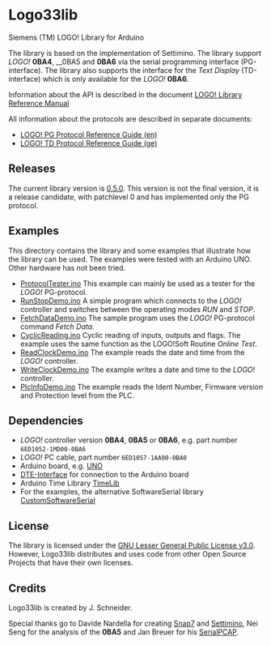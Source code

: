 # Logo33lib
Siemens (TM) LOGO! Library for Arduino

The library is based on the implementation of Settimino. The library support _LOGO!_ __0BA4__, __0BA5 and __0BA6__ via the serial programming interface (PG-interface). The library also supports the interface for the _Text Display_ (TD-interface) which is only available for the _LOGO!_ __0BA6__.

Information about the API is described in the document [LOGO! Library Reference Manual](/extras/docs/RefManual.md)

All information about the protocols are described in separate documents:
- [LOGO! PG Protocol Reference Guide (en)](/extras/docs/PG-Protocol.md)
- [LOGO! TD Protocol Reference Guide (ge)](/extras/de-DE/Dekodierung/TD-Dekodierung.md)

## Releases
The current library version is [0.5.0](https://github.com/brickpool/logo/releases). This version is not the final version, it is a release candidate, with patchlevel 0 and has implemented only the PG protocol. 

## Examples
This directory contains the library and some examples that illustrate how the library can be used. The examples were tested with an Arduino UNO. Other hardware has not been tried.
- [ProtocolTester.ino](/examples/ProtocolTester/ProtocolTester.ino) This example can mainly be used as a tester for the _LOGO!_ PG-protocol.
- [RunStopDemo.ino](/examples/RunStopDemo/RunStopDemo.ino) A simple program which connects to the _LOGO!_ controller and switches between the operating modes _RUN_ and _STOP_.
- [FetchDataDemo.ino](/examples/FetchDataDemo/FetchDataDemo.ino) The sample program uses the _LOGO!_ PG-protocol command _Fetch Data_.
- [CyclicReading.ino](/examples/CyclicReading/CyclicReading.ino) Cyclic reading of inputs, outputs and flags. The example uses the same function as the LOGO!Soft Routine _Online Test_.
- [ReadClockDemo.ino](/examples/ReadClockDemo/ReadClockDemo.ino) The example reads the date and time from the _LOGO!_ controller.
- [WriteClockDemo.ino](/examples/WriteClockDemo/WriteClockDemo.ino) The example writes a date and time to the _LOGO!_ controller.
- [PlcInfoDemo.ino](/examples/PlcInfoDemo/PlcInfoDemo.ino) The example reads the Ident Number, Firmware version and Protection level from the PLC.

## Dependencies
- _LOGO!_ controller version __0BA4__, __0BA5__ or __0BA6__, e.g. part number `6ED1052-1MD00-0BA6`
- _LOGO!_ PC cable, part number `6ED1057-1AA00-0BA0`
- Arduino board, e.g. [UNO](http://www.arduino.cc/)
- [DTE-Interface](/extras/docs/DTE-Interface.md) for connection to the Arduino board
- Arduino Time Library [TimeLib](https://github.com/PaulStoffregen/Time)
- For the examples, the alternative SoftwareSerial library [CustomSoftwareSerial](https://github.com/ledongthuc/CustomSoftwareSerial)

## License
The library is licensed under the [GNU Lesser General Public License v3.0](/LICENSE). However, Logo33lib distributes and uses code from other Open Source Projects that have their own licenses. 

## Credits
Logo33lib is created by J. Schneider.

Special thanks go to Davide Nardella for creating [Snap7](http://snap7.sourceforge.net/) and [Settimino](http://settimino.sourceforge.net/), Nei Seng for the analysis of the __0BA5__ and Jan Breuer for his [SerialPCAP](https://github.com/j123b567/SerialPCAP).
